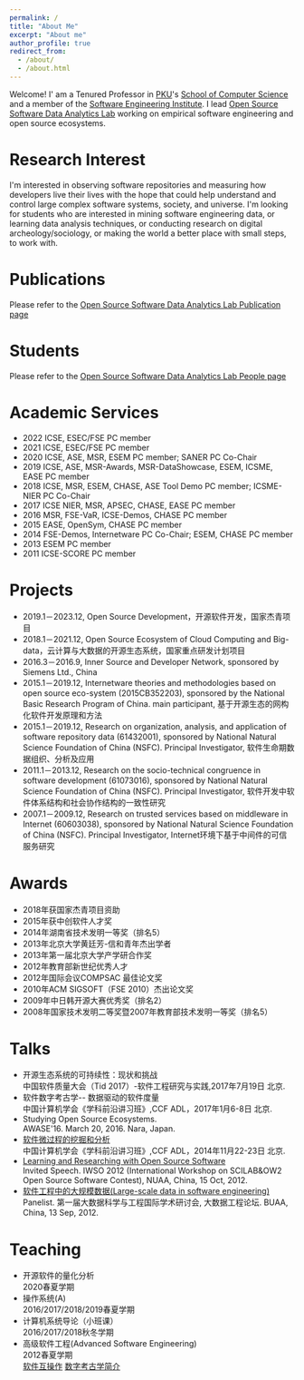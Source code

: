 ```yaml
---
permalink: /
title: "About Me"
excerpt: "About me"
author_profile: true
redirect_from: 
  - /about/
  - /about.html
---
```


Welcome! I' am a Tenured Professor in [PKU](https://www.pku.edu.cn/)'s [School of Computer Science](https://cs.pku.edu.cn/) and a member of the [Software Engineering Institute](http://www.sei.pku.edu.cn/). I lead [Open Source Software Data Analytics Lab](https://osslab-pku.github.io/) working on empirical software engineering and open source ecosystems.

Research Interest
===================
I'm interested in observing software repositories and measuring how developers live their lives with the hope that could help understand and control large complex software systems, society, and universe. I'm looking for students who are interested in mining software engineering data, or learning data analysis techniques, or conducting research on digital archeology/sociology, or making the world a better place with small steps, to work with.

Publications
=====================
Please refer to the [Open Source Software Data Analytics Lab Publication page](https://osslab-pku.github.io/publications/)

Students
=====================
Please refer to the [Open Source Software Data Analytics Lab People page](https://osslab-pku.github.io/people/)

Academic Services
=====================
- 2022 ICSE, ESEC/FSE PC member
- 2021 ICSE, ESEC/FSE PC member
- 2020 ICSE, ASE, MSR, ESEM PC member; SANER PC Co-Chair
- 2019 ICSE, ASE, MSR-Awards, MSR-DataShowcase, ESEM, ICSME, EASE PC member
- 2018 ICSE, MSR, ESEM, CHASE, ASE Tool Demo PC member; ICSME-NIER PC Co-Chair
- 2017 ICSE NIER, MSR, APSEC, CHASE, EASE PC member
- 2016 MSR, FSE-VaR, ICSE-Demos, CHASE PC member
- 2015 EASE, OpenSym, CHASE PC member
- 2014 FSE-Demos, Internetware PC Co-Chair; ESEM, CHASE PC member
- 2013 ESEM PC member
- 2011 ICSE-SCORE PC member

Projects
========================
- 2019.1－2023.12, Open Source Development，开源软件开发，国家杰青项目
- 2018.1－2021.12, Open Source Ecosystem of Cloud Computing and Big-data，云计算与大数据的开源生态系统，国家重点研发计划项目
- 2016.3－2016.9, Inner Source and Developer Network, sponsored by Siemens Ltd., China
- 2015.1－2019.12, Internetware theories and methodologies based on open source eco-system (2015CB352203), sponsored by the National Basic Research Program of China. main participant, 基于开源生态的网构化软件开发原理和方法
- 2015.1－2019.12, Research on organization, analysis, and application of software repository data (61432001), sponsored by National Natural Science Foundation of China (NSFC). Principal Investigator, 软件生命期数据组织、分析及应用
- 2011.1－2013.12, Research on the socio-technical congruence in software development (61073016), sponsored by National Natural Science Foundation of China (NSFC). Principal Investigator, 软件开发中软件体系结构和社会协作结构的一致性研究
- 2007.1－2009.12, Research on trusted services based on middleware in Internet (60603038), sponsored by National Natural Science Foundation of China (NSFC). Principal Investigator, Internet环境下基于中间件的可信服务研究

Awards
==================
- 2018年获国家杰青项目资助
- 2015年获中创软件人才奖
- 2014年湖南省技术发明一等奖（排名5）
- 2013年北京大学黄廷芳-信和青年杰出学者
- 2013年第一届北京大学产学研合作奖
- 2012年教育部新世纪优秀人才
- 2012年国际会议COMPSAC 最佳论文奖
- 2010年ACM SIGSOFT（FSE 2010）杰出论文奖
- 2009年中日韩开源大赛优秀奖（排名2）
- 2008年国家技术发明二等奖暨2007年教育部技术发明一等奖（排名5）

Talks
=================
- 开源生态系统的可持续性：现状和挑战   
中国软件质量大会（Tid 2017）-软件工程研究与实践,2017年7月19日 北京.
- 软件数字考古学-- 数据驱动的软件度量   
中国计算机学会《学科前沿讲习班》,CCF ADL，2017年1月6-8日 北京.
- Studying Open Source Ecosystems.   
AWASE'16. March 20, 2016. Nara, Japan.
- [软件微过程的挖掘和分析](https://minghuizhou.github.io/files/20141122-CCF-final.pdf)   
中国计算机学会《学科前沿讲习班》,CCF ADL，2014年11月22-23日 北京.
- [Learning and Researching with Open Source Software](https://minghuizhou.github.io/files/20121015-IWSO-NUAA.pdf)   
Invited Speech. IWSO 2012 (International Workshop on SCILAB&OW2 Open Source Software Contest), NUAA, China, 15 Oct, 2012.
- [软件工程中的大规模数据(Large-scale data in software engineering)](https://minghuizhou.github.io/files/20120913-bigdatapanelist-BUAA.pdf)   
Panelist. 第一届大数据科学与工程国际学术研讨会, 大数据工程论坛. BUAA, China, 13 Sep, 2012.

Teaching
===================
- 开源软件的量化分析   
2020春夏学期
- 操作系统(A)   
2016/2017/2018/2019春夏学期
- 计算机系统导论（小班课）   
2016/2017/2018秋冬学期
- 高级软件工程(Advanced Software Engineering)   
2012春夏学期   
[软件互操作]((https://minghuizhou.github.io/files/chap4.pdf)) [数字考古学简介]((https://minghuizhou.github.io/files/20120502-introductionESE.pdf))